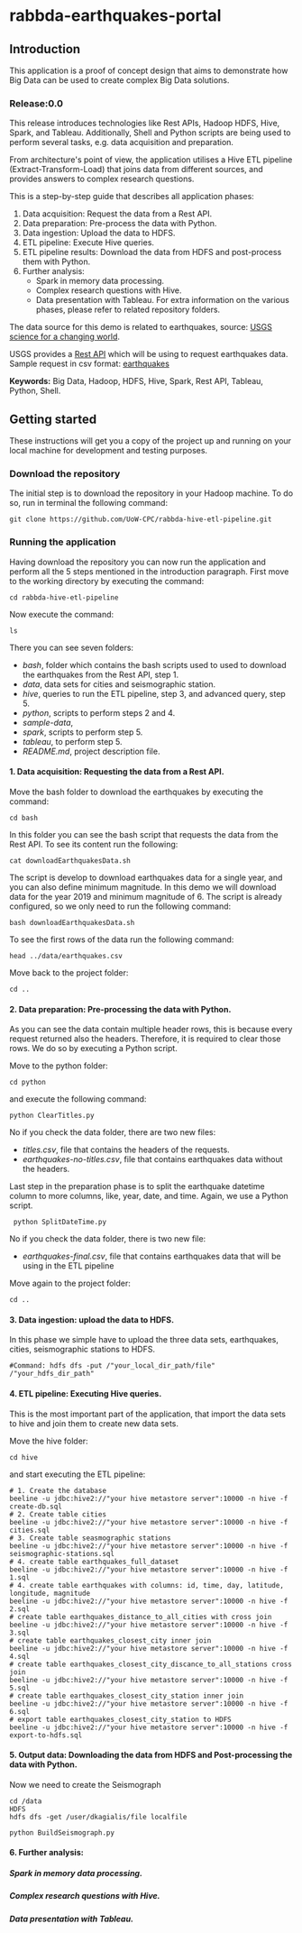 # rabbda-earthquakes-portal

## Introduction
This application is a proof of concept design that aims to demonstrate how Big Data can be used to create complex Big Data solutions.

### Release:0.0
This release introduces technologies like Rest APIs, Hadoop HDFS, Hive, Spark, and Tableau.
Additionally, Shell and Python scripts are being used to perform several tasks, e.g. data acquisition and preparation.

From architecture's point of view, the application utilises a Hive ETL pipeline (Extract-Transform-Load) that joins data
from different sources, and provides answers to complex research questions.

This is a step-by-step guide that describes all application phases:
 1. Data acquisition: Request the data from a Rest API.
 2. Data preparation: Pre-process the data with Python.
 3. Data ingestion: Upload the data to HDFS.
 4. ETL pipeline: Execute Hive queries.
 5. ETL pipeline results: Download the data from HDFS and post-process them with Python.
 6. Further analysis:
    * Spark in memory data processing.
    * Complex research questions with Hive.
    * Data presentation with Tableau.
For extra information on the various phases, please refer to related repository folders.


The data source for this demo is related to earthquakes, source: [USGS science for a changing world](https://earthquake.usgs.gov).

USGS provides a [Rest API](https://earthquake.usgs.gov/fdsnws/event/1/) which will be using to request earthquakes data.
Sample request in csv format: [earthquakes](https://earthquake.usgs.gov/fdsnws/event/1/query?format=csv&starttime=2020-02-18T00:00:00.000Z&endtime=2020-02-19T00:00:00.000)

 __Keywords:__ Big Data, Hadoop, HDFS, Hive, Spark, Rest API, Tableau, Python, Shell.


 ## Getting started
 These instructions will get you a copy of the project up and running on your local machine for development and testing purposes.

 ### Download the repository
 The initial step is to download the repository in your Hadoop machine. To do so, run in terminal the following command:
 ```
 git clone https://github.com/UoW-CPC/rabbda-hive-etl-pipeline.git
 ```

 ### Running the application
 Having download the repository you can now run the application and perform all the 5 steps mentioned in the introduction paragraph.
 First move to the working directory by executing the command:
 ```
 cd rabbda-hive-etl-pipeline
 ```
 Now execute the command:
 ```
 ls
 ```
 There you can see seven folders:
 * _bash_, folder which contains the bash scripts used to used to download the earthquakes from the Rest API, step 1.
 * _data_, data sets for cities and seismographic station.
 * _hive_, queries to run the ETL pipeline, step 3, and advanced query, step 5.
 * _python_, scripts to perform steps 2 and 4.
 * _sample-data_,
 * _spark_, scripts to perform step 5.
 * _tableau_, to perform step 5.
 * _README.md_, project description file.



 #### 1. Data acquisition: Requesting the data from a Rest API.

Move the bash folder to download the earthquakes by executing the command:

 ```
 cd bash
 ```
 In this folder you can see the bash script that requests the data from the Rest API. To see its content run the following:

 ```
 cat downloadEarthquakesData.sh
 ```

 The script is develop to download earthquakes data for a single year, and you can also define minimum magnitude.
 In this demo we will download data for the year 2019 and minimum magnitude of 6.
 The script is already configured, so we only need to run the following command:

 ```
 bash downloadEarthquakesData.sh
 ```
 To see the first rows of the data run the following command:
  ```
 head ../data/earthquakes.csv
 ```
 Move back to the project folder:
 ```
 cd ..
 ```
 #### 2. Data preparation: Pre-processing the data with Python.

 As you can see the data contain multiple header rows, this is because every request returned also the headers.
 Therefore, it is required to clear those rows. We do so by executing a Python script.

 Move to the python folder:
 ```
 cd python
 ```
 and execute the following command:
 ```
 python ClearTitles.py
 ```

 No if you check the data folder, there are two new files:
 * _titles.csv_, file that contains the headers of the requests.
 * _earthquakes-no-titles.csv_, file that contains earthquakes data without the headers.

 Last step in the preparation phase is to split the earthquake datetime  column to more columns, like, year, date, and time.
 Again, we use a Python script.

```
 python SplitDateTime.py
 ```

  No if you check the data folder, there is two new file:
  * _earthquakes-final.csv_, file that contains earthquakes data that will be using in the ETL pipeline

 Move again to the project folder:
 ```
 cd ..
 ```
 #### 3. Data ingestion: upload the data to HDFS.

 In this phase we simple have to upload the three data sets, earthquakes, cities, seismographic stations to HDFS.

 ```
#Command: hdfs dfs -put /"your_local_dir_path/file" /"your_hdfs_dir_path"
 ```

 #### 4. ETL pipeline: Executing Hive queries.

 This is the most important part of the application, that import the data sets to hive and join them to create new data sets.

 Move the hive folder:
 ```
 cd hive
 ```
 and start executing the ETL pipeline:
 ```
 # 1. Create the database
 beeline -u jdbc:hive2://"your hive metastore server":10000 -n hive -f create-db.sql
 # 2. Create table cities
 beeline -u jdbc:hive2://"your hive metastore server":10000 -n hive -f cities.sql
 # 3. Create table seasmographic stations
 beeline -u jdbc:hive2://"your hive metastore server":10000 -n hive -f seismographic-stations.sql
 # 4. create table earthquakes_full_dataset
 beeline -u jdbc:hive2://"your hive metastore server":10000 -n hive -f 1.sql
 # 4. create table earthquakes with columns: id, time, day, latitude, longitude, magnitude
 beeline -u jdbc:hive2://"your hive metastore server":10000 -n hive -f 2.sql
 # create table earthquakes_distance_to_all_cities with cross join
 beeline -u jdbc:hive2://"your hive metastore server":10000 -n hive -f 3.sql
 # create table earthquakes_closest_city inner join
 beeline -u jdbc:hive2://"your hive metastore server":10000 -n hive -f 4.sql
 # create table earthquakes_closest_city_discance_to_all_stations cross join
 beeline -u jdbc:hive2://"your hive metastore server":10000 -n hive -f 5.sql
 # create table earthquakes_closest_city_station inner join
 beeline -u jdbc:hive2://"your hive metastore server":10000 -n hive -f 6.sql
 # export table earthquakes_closest_city_station to HDFS
 beeline -u jdbc:hive2://"your hive metastore server":10000 -n hive -f export-to-hdfs.sql
 ```

 #### 5. Output data: Downloading the data from HDFS and Post-processing the data with Python.

 Now we need to create the Seismograph
 ```
 cd /data
 HDFS
 hdfs dfs -get /user/dkagialis/file localfile
 ```

 ```
 python BuildSeismograph.py
 ```
 ####  6. Further analysis:
 ##### Spark in memory data processing.


 ##### Complex research questions with Hive.
 ##### Data presentation with Tableau.

